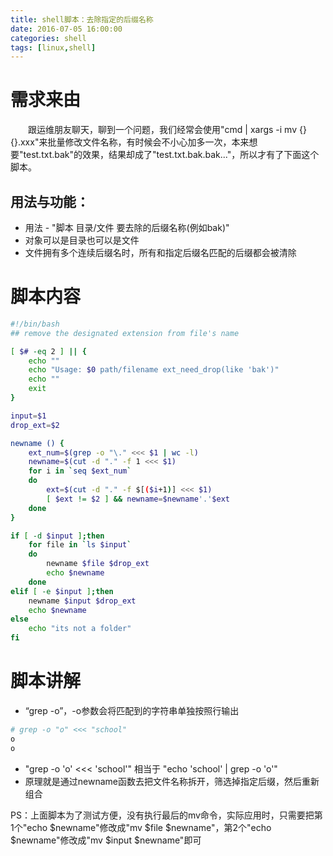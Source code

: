 ```yaml
---
title: shell脚本：去除指定的后缀名称
date: 2016-07-05 16:00:00
categories: shell
tags: [linux,shell]
---
```

# 需求来由
&emsp;&emsp;跟运维朋友聊天，聊到一个问题，我们经常会使用"cmd | xargs -i mv {} {}.xxx"来批量修改文件名称，有时候会不小心加多一次，本来想要"test.txt.bak"的效果，结果却成了"test.txt.bak.bak..."，所以才有了下面这个脚本。
<!--more-->
## 用法与功能：
+ 用法 - "脚本 目录/文件 要去除的后缀名称(例如bak)"
+ 对象可以是目录也可以是文件
+ 文件拥有多个连续后缀名时，所有和指定后缀名匹配的后缀都会被清除

# 脚本内容
``` bash
#!/bin/bash
## remove the designated extension from file's name

[ $# -eq 2 ] || {
    echo ""
    echo "Usage: $0 path/filename ext_need_drop(like 'bak')"
    echo ""
    exit
}

input=$1
drop_ext=$2

newname () {
    ext_num=$(grep -o "\." <<< $1 | wc -l)
    newname=$(cut -d "." -f 1 <<< $1)
    for i in `seq $ext_num`
    do
        ext=$(cut -d "." -f $[($i+1)] <<< $1)
        [ $ext != $2 ] && newname=$newname'.'$ext
    done
}

if [ -d $input ];then
    for file in `ls $input`
    do
        newname $file $drop_ext
        echo $newname
    done
elif [ -e $input ];then
    newname $input $drop_ext
    echo $newname
else
    echo "its not a folder"
fi
```

# 脚本讲解
+ “grep -o”，-o参数会将匹配到的字符串单独按照行输出
``` bash
# grep -o "o" <<< "school"
o
o
```
+ "grep -o 'o' <<< 'school'" 相当于 "echo 'school' | grep -o 'o'"
+ 原理就是通过newname函数去把文件名称拆开，筛选掉指定后缀，然后重新组合

PS：上面脚本为了测试方便，没有执行最后的mv命令，实际应用时，只需要把第1个"echo $newname"修改成"mv \$file \$newname"，第2个"echo \$newname"修改成"mv \$input \$newname"即可

